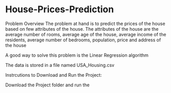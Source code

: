 # House-Prices-Prediction

Problem Overview
The problem at hand is to predict the prices of the house based on few attributes of the house. The attributes of the house are the average number of rooms, average age of the house, average income of the residents, average number of bedrooms, population, price and address of the house

A good way to solve this problem is the Linear Regression algorithm

The data is stored in a file named USA_Housing.csv

Instrcutions to Download and Run the Project:

Download the Project folder and run the 
